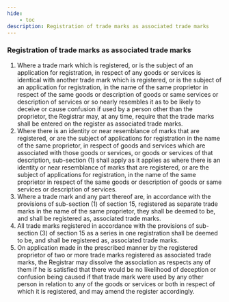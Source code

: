 ```yaml
---
hide:
    - toc
description: Registration of trade marks as associated trade marks
---
```


### Registration of trade marks as associated trade marks

1. Where a trade mark which is registered, or is the subject of an application for registration, in respect of any goods or services is identical with another trade mark which is registered, or is the subject of an application for registration, in the name of the same proprietor in respect of the same goods or description of goods or same services or description of services or so nearly resembles it as to be likely to deceive or cause confusion if used by a person other than the proprietor, the Registrar may, at any time, require that the trade marks shall be entered on the register as associated trade marks.
2. Where there is an identity or near resemblance of marks that are registered, or are the subject of applications for registration in the name of the same proprietor, in respect of goods and services which are associated with those goods or services, or goods or services of that description, sub-section (1) shall apply as it applies as where there is an identity or near resemblance of marks that are registered, or are the subject of applications for registration, in the name of the same proprietor in respect of the same goods or description of goods or same services or description of services.
3. Where a trade mark and any part thereof are, in accordance with the provisions of sub-section (1) of section 15, registered as separate trade marks in the name of the same proprietor, they shall be deemed to be, and shall be registered as, associated trade marks.
4. All trade marks registered in accordance with the provisions of sub-section (3) of section 15 as a series in one registration shall be deemed to be, and shall be registered as, associated trade marks.
5. On application made in the prescribed manner by the registered proprietor of two or more trade marks registered as associated trade marks, the Registrar may dissolve the association as respects any of them if he is satisfied that there would be no likelihood of deception or confusion being caused if that trade mark were used by any other person in relation to any of the goods or services or both in respect of which it is registered, and may amend the register accordingly.
